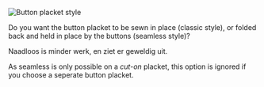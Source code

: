 ![Button placket style](buttonplacketstyle.svg)

Do you want the button placket to be sewn in place (classic style), or folded back and held in place by the buttons (seamless style)?

<Tip>

Naadloos is minder werk, en ziet er geweldig uit.

</Tip>

<Note>

As seamless is only possible on a *cut-on* placket, this option is ignored if you choose a seperate button placket.

</Note>



